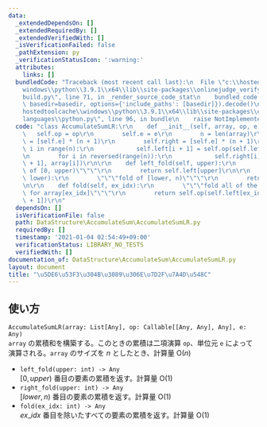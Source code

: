 ```yaml
---
data:
  _extendedDependsOn: []
  _extendedRequiredBy: []
  _extendedVerifiedWith: []
  _isVerificationFailed: false
  _pathExtension: py
  _verificationStatusIcon: ':warning:'
  attributes:
    links: []
  bundledCode: "Traceback (most recent call last):\n  File \"c:\\hostedtoolcache\\\
    windows\\python\\3.9.1\\x64\\lib\\site-packages\\onlinejudge_verify\\documentation\\\
    build.py\", line 71, in _render_source_code_stat\n    bundled_code = language.bundle(stat.path,\
    \ basedir=basedir, options={'include_paths': [basedir]}).decode()\n  File \"c:\\\
    hostedtoolcache\\windows\\python\\3.9.1\\x64\\lib\\site-packages\\onlinejudge_verify\\\
    languages\\python.py\", line 96, in bundle\n    raise NotImplementedError\nNotImplementedError\n"
  code: "class AccumulateSumLR:\r\n    def __init__(self, array, op, e):\r\n     \
    \   self.op = op\r\n        self.e = e\r\n        n = len(array)\r\n        self.left\
    \ = [self.e] * (n + 1)\r\n        self.right = [self.e] * (n + 1)\r\n        for\
    \ i in range(n):\r\n            self.left[i + 1] = self.op(self.left[i], array[i])\r\
    \n        for i in reversed(range(n)):\r\n            self.right[i] = self.op(self.right[i\
    \ + 1], array[i])\r\n\r\n    def left_fold(self, upper):\r\n        \"\"\"fold\
    \ of [0, upper)\"\"\"\r\n        return self.left[upper]\r\n\r\n    def right_fold(self,\
    \ lower):\r\n        \"\"\"fold of [lower, n)\"\"\"\r\n        return self.right[lower]\r\
    \n\r\n    def fold(self, ex_idx):\r\n        \"\"\"fold all of the elements except\
    \ for array[ex_idx]\"\"\"\r\n        return self.op(self.left[ex_idx], self.right[ex_idx\
    \ + 1])\r\n"
  dependsOn: []
  isVerificationFile: false
  path: DataStructure\AccumulateSum\AccumulateSumLR.py
  requiredBy: []
  timestamp: '2021-01-04 02:54:49+09:00'
  verificationStatus: LIBRARY_NO_TESTS
  verifiedWith: []
documentation_of: DataStructure\AccumulateSum\AccumulateSumLR.py
layout: document
title: "\u5DE6\u53F3\u304B\u3089\u306E\u7D2F\u7A4D\u548C"
---
```

## 使い方
`AccumulateSumLR(array: List[Any], op: Callable[[Any, Any], Any], e: Any)`  
`array` の累積和を構築する。このときの累積は二項演算 `op`、単位元 `e` によって演算される。`array` のサイズを $n$ としたとき、計算量 $\mathrm{O}(n)$
- `left_fold(upper: int) -> Any`  
$\lbrack 0, upper)$ 番目の要素の累積を返す。計算量 $\mathrm{O}(1)$
- `right_fold(upper: int) -> Any`  
$\lbrack lower, n)$ 番目の要素の累積を返す。計算量 $\mathrm{O}(1)$
- `fold(ex_idx: int) -> Any`  
$ex \_ idx$ 番目を除いたすべての要素の累積を返す。計算量 $\mathrm{O}(1)$

